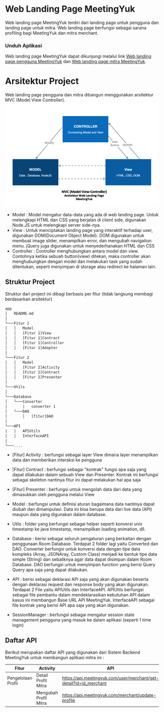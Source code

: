 # Web Landing Page MeetingYuk

Web landing page MeetingYuk terdiri dari landing page untuk pengguna dan landing page untuk mitra. Web landing page berfungsi sebagai sarana profiling bagi MeetingYuk dan mitra merchant.

### Unduh Aplikasi
Web landing page MeetingYuk dapat dikunjungi melalui link [Web landing page pengguna MeetingYuk](https://meetingyuk.com/user) dan [Web landing page mitra MeetingYuk](https://meetingyuk.com/mitra).

# Arsitektur Project
Web landing page pengguna dan mitra dibangun menggunakan arsitektur MVC (Model View Controller).
![alt text](mvc.png)
- Model : Model mengatur data-data yang ada di web landing page. Untuk melengkapi HTML dan CSS yang berjalan di client side, digunakan Node.JS untuk melengkapi server side-nya.
- View : Untuk menciptakan landing page yang interaktif terhadap user, digunakan DOM(Document Object Model). DOM digunakan untuk membuat image slider, menampilkan error, dan  mengubah navigation menu. jQuery juga digunakan untuk menyederhanakan  HTML dan CSS
- Controller : Controller menghubungkan antara model dan view. Contohnya ketika sebuah button(view) ditekan, maka controller akan menghubungkan dengan model dan melakukan task yang sudah ditentukan, seperti menyimpan di storage atau redirect ke halaman lain.

## Struktur Project
Struktur dari project ini dibagi berbasis per fitur (tidak langsung membagi berdasarkan  arsitektur)
```
app
│   README.md
│
└───Fitur 1
│   │   Model
│   │   [Fitur 1]View
│   │   [Fitur 1]Contract
│   │   [Fitur 1]Controller
│   |   [Fitur 1]Adapter
|   
└───Fitur 2
│   │   Model
│   │   [Fitur 2]Activity
│   │   [Fitur 2]Contract
│   │   [Fitur 2]Presenter
│  
└───Utils
│  
└───Database
│   └───Converter
|       |   converter 1
│   └───DAO
│       │   [fitur]DAO
│  
└───API
|   |   APIUtils
|   |   InterfaceAPI
|
└───....
```
- [Fitur] Activity : berfungsi sebagai layer View dimana layer menampilkan data dan memberikan interaksi ke pengguna

- [Fitur] Contract : berfungsi sebagai "kontrak" fungsi apa saja yang dapat dilakukan dalam sebuah View dan Presenter. Kontrak ini berfungsi sebagai skeleton nantinya fitur ini dapat melakukan hal apa saja

- [Fitur] Presenter : berfungsi untuk mengolah data dari data yang dimasukkan oleh pengguna melalui View

- Model : berfungsi untuk definisi aturan bagaimana data nantinya dapat diubah dan dimanipulasi. Data ini bisa berupa data dari live data (API) maupun data yang digunakan dalam database.

- Utils : folder yang berfungsi sebagai helper seperti konversi unix timestamp ke java timestamp, menampilkan loading animation, dll.

- Database : berisi sebagai seluruh pengaturan yang berkaitan dengan penggunaan Room Database. Terdapat 2 folder lagi yaitu Converted dan DAO. Converter berfungsi untuk konversi data dengan tipe data kompleks (Array, JSONAray, Custom Class) menjadi ke bentuk tipe data simple (String) dan sebaliknya agar data dapat disimpan dalam Room Database. DAO berfungsi untuk menyimpan function yang berisi Query Query apa saja yang dapat dilakukan.

- API : berisi sebagai deklarasi API saja yang akan digunakan beserta dengan deklarasi request dan response body yang akan digunakan. Terdapat 2 File yaitu APIUtils dan InterfaceAPI. APIUtils berfungsi sebagai file pembantu dalam mendeklarasikan kebutuhan API dalam kasus ini membangun Base URL API MeetingYuk. InterfaceAPI sebagai file kontrak yang berisi API apa saja yang akan digunakan.
 
- SessionManager : berfungsi sebagai mengatur session state management pengguna yang masuk ke dalam aplikasi (seperti 1 time login)

## Daftar API
Berikut merupakan daftar API yang digunakan dari Sistem Backend MeetingYuk untuk membangun aplikasi mitra ini :

| Fitur | Activity | API |
| ------ | ------ | ------------ |
| Pengelolaan Profil | Detail Profil Mitra | https://api.meetingyuk.com/user/merchant/get-detail?id=id_merchant |
| | Mengubah Profil Mitra | https://api.meetingyuk.com/merchant/update-profile |




[apkmeetingyuk]: https://drive.google.com/file/d/1aJFr735BzbhJ48iiIVwsgw0HJfZSwxRA/view?usp=sharing
